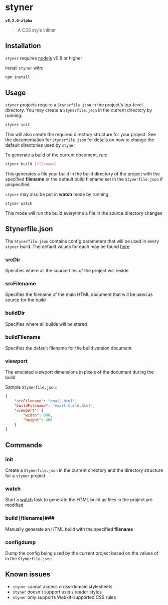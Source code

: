 # styner #

**`v0.2.0-alpha`**
> A CSS style inliner


## Installation ##

`styner` requires [nodejs](https://nodejs.org) v0.8 or higher

Install `styner` with:

```bash
npm install
```


## Usage ##

`styner` projects require a `Stynerfile.json` in the project's top-level directory. You may create a `Stynerfile.json` in the current directory by running:

```bash
styner init
```

This will also create the required directory structure for your project. See the documentation for `Stynerfile.json` for details on how to change the default directories used by `styner`.

To generate a build of the current document, run:

```bash
styner build [filename]
```

This generates a file your build in the build directory of the project with the specified **filename** or the default build filename set in the `Stynerfile.json` if unspecified

`styner` may also be put in **watch** mode by running:

```bash
styner watch
```

This mode will run the build everytime a file in the source directory changes


## Stynerfile.json ##

The `Stynerfile.json` contains config parameters that will be used in every `styner` build. The default values for each may be found [here](https://github.com/rfuentescruz/styner/blob/master/files/Stynerfile-defaults.json)

### srcDir ###

Specifies where all the source files of the project will reside

### srcFilename ###

Specifies the filename of the main HTML document that will be used as source for the build

### buildDir ###

Specifies where all builds will be stored

### buildFilename ###

Specifies the default filename for the build version document

### viewport ###

The emulated viewport dimensions in pixels of the document during the build



Sample `Stynerfile.json`:

```json
{
    "srcFilename": "email.html",
    "buildFilename": "email-build.html",
    "viewport": {
        "width": 600,
        "height": 400
    }
}
```


## Commands ##

### init ###

Create a `Stynerfile.json` in the current directory and the directory structure for a `styner` project

### watch ###

Start a [watch](https://github.com/gruntjs/grunt-contrib-watch) task to generate the HTML build as files in the project are modified

### build [filename]###

Manually generate an HTML build with the specified **filename**

### configdump ###

Dump the config being used by the current project based on the values of in the `Stynerfile.json`

## Known issues ##

 - `styner` cannot access cross-domain stylesheets
 - `styner` doesn't support user / reader styles
 - `styner` only supports Webkit-supported CSS rules
